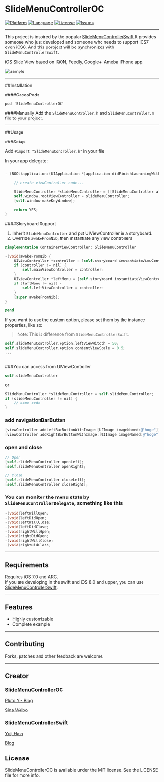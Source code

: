 SlideMenuControllerOC
========================

[![Platform](http://img.shields.io/badge/platform-ios-blue.svg?style=flat
)](https://developer.apple.com/iphone/index.action)
[![Language](http://img.shields.io/badge/language-ObjectiveC-brightgreen.svg?style=flat
)](https://developer.apple.com/swift)
[![License](http://img.shields.io/badge/license-MIT-lightgrey.svg?style=flat
)](http://mit-license.org)
[![Issues](https://img.shields.io/github/issues/Pluto-Y/SlideMenuControllerOC.svg?style=flat
)](https://github.com/dekatotoro/SlideMenuControllerSwift/issues?state=open)

___

This project is inspired by the popular [SlideMenuControllerSwift](https://github.com/dekatotoro/SlideMenuControllerSwift).It provides someone who just developed and someone who needs to support iOS7 even iOS6. And this poroject will be synchronizes with `SlideMenuControllerSwift`.

iOS Slide View based on iQON, Feedly, Google+, Ameba iPhone app.

![sample](Screenshots/SlideMenuControllerSwift3.gif)
___
##Installation

####CocoaPods
```
pod 'SlideMenuControllerOC'
```

####Manually
Add the `SlideMenuController.h` and `SlideMenuController.m` file to your project. 
___
##Usage

###Setup

Add `#import "SlideMenuController.h"` in your file

In your app delegate:

```objective-c

- (BOOL)application:(UIApplication *)application didFinishLaunchingWithOptions:(NSDictionary *)launchOptions {

    // create viewController code...
        
    SlideMenuController *slideMenuController = [[SlideMenuController alloc] initWithMainViewController:nvc leftMenuViewController:leftViewController rightMenuViewController:rightViewController];
    self.window.rootViewController = slideMenuController;
    [self.window makeKeyWindow];

    return YES;
}
```

####Storyboard Support

1. Inherit `SlideMenuController` and put UIViewController in a storyboard.
2. Override `awakeFromNib`, then instantiate any view controllers

```objective-c
@implementation ContainerViewController: SlideMenuController

-(void)awakeFromNib {
    UIViewController *controller = [self.storyboard instantiateViewControllerWithIdentifier:@"Main"];
    if (controller != nil) {
        self.mainViewController = controller;
    }
    UIViewController *leftMenu = [self.storyboard instantiateViewControllerWithIdentifier:@"Left"];
    if (leftMenu != nil) {
        self.leftViewController = controller;
    }
    [super awakeFromNib];
}

@end
```

If you want to use the custom option, please set them by the instance properties, like so:
> Note: This is difference from `SlideMenuControllerSwift`.

```objective-c
self.slideMenuController.option.leftViewWitdth = 50;
self.slideMenuController.option.contentViewScale = 0.5;
...
    
```

###You can access from UIViewController

```objective-c
self.slideMenuController
```
or
```objective-c
SlideMenuController *slideMenuController = self.slideMenuController;
if (slideMenuController != nil) {
    // some code
}
```
### add navigationBarButton 
```objective-c
[viewController addLeftBarButtonWithImage:[UIImage imageNamed:@"hoge"]];
[viewController addRightBarButtonWithImage:[UIImage imageNamed:@"hoge"]];
```

### open and close
```objective-c
// Open
[self.slideMenuController openLeft];
[self.slideMenuController openRight];

// close
[self.slideMenuController closeLeft];
[self.slideMenuController closeRight];
```

### You can monitor the menu state by `SlideMenuControllerDelegate`, something like this

```objective-c
-(void)leftWillOpen;
-(void)leftDidOpen;
-(void)leftWillClose;
-(void)leftDidClose;
-(void)rightWillOpen;
-(void)rightDidOpen;
-(void)rightWillClose;
-(void)rightDidClose;
```
___
## Requirements
Requires iOS 7.0 and ARC.  
If you are developing in the swift and iOS 8.0 and upper, you can use [SlideMenuControllerSwift](https://github.com/dekatotoro/SlideMenuControllerSwift).
___
## Features
- Highly customizable
- Complete example

___
## Contributing

Forks, patches and other feedback are welcome.
___
## Creator
### SlideMenuControllerOC
[Pluto Y - Blog](http://www.pluto-y.com)

[Sina Weibo](http://weibo.com/plutoy0504)

### SlideMenuControllerSwift
[Yuji Hato](https://github.com/dekatotoro) 

[Blog](http://buzzmemo.blogspot.jp/)

## License

SlideMenuControllerOC is available under the MIT license. See the LICENSE file for more info.

